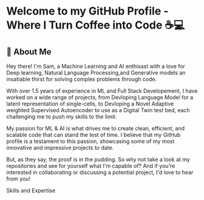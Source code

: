 
# Welcome to my GitHub Profile - Where I Turn Coffee into Code ☕️💻

## 🚀 About Me

Hey there! I'm Sam, a Machine Learning and AI enthisast with a love for Deep learning, Natural Language Processing,and Generative models an insatiable thirst for solving complex problems through code.

With over 1.5 years of experience in ML and Full Stack Developement, I have worked on a wide range of projects, from Devloping Language Model for a latent
representation of single-cells, to Devloping a Novel Adaptive weighted Supervised Autoencoder to use as a Digital Twin test bed,  each challenging me to push my skills to the limit.

My passion for ML & AI is what drives me to create clean, efficient, and scalable code that can stand the test of time. I believe that my GitHub profile is a testament to this passion, showcasing some of my most innovative and impressive projects to date.

But, as they say, the proof is in the pudding. So why not take a look at my repositories and see for yourself what I'm capable of? And if you're interested in collaborating or discussing a potential project, I'd love to hear from you!






Skills and Expertise
<!---
thethomasam/thethomasam is a ✨ special ✨ repository because its `README.md` (this file) appears on your GitHub profile.
You can click the Preview link to take a look at your changes.
--->
